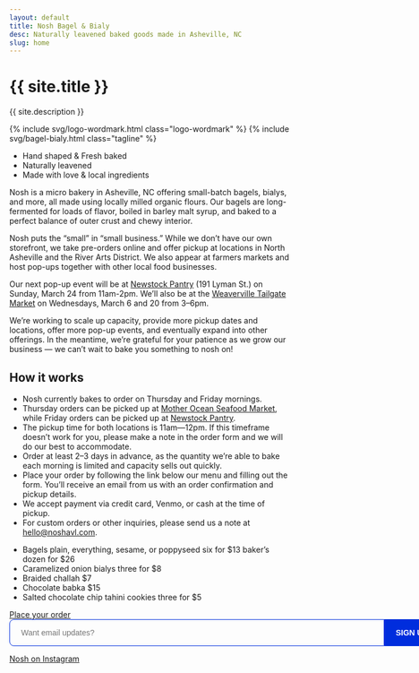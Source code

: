 ```yaml
---
layout: default
title: Nosh Bagel & Bialy
desc: Naturally leavened baked goods made in Asheville, NC
slug: home
---
```


<h1 class="visually-hidden">{{ site.title }}</h1>
<p class="visually-hidden">{{ site.description }}</p>

{% include svg/logo-wordmark.html class="logo-wordmark" %}
{% include svg/bagel-bialy.html class="tagline" %}

<ul class="desc">
	<li class="desc-item">Hand&nbsp;shaped &amp; Fresh&nbsp;baked</li>
	<li class="desc-item">Naturally leavened</li>
	<li class="desc-item">Made with love &amp; local&nbsp;ingredients</li>
</ul>

<section class="body">
	<div class="intro">
		<p>Nosh is a micro bakery in Asheville, NC offering small-batch bagels, bialys, and more, all made using locally milled organic flours. Our bagels are long-fermented for loads of flavor, boiled in barley malt syrup, and baked to a perfect balance of outer crust and chewy interior.</p>
		<p>Nosh puts the “small” in “small business.” While we don’t have our own storefront, we take pre-orders online and offer pickup at locations in North Asheville and the River Arts District. We also appear at farmers markets and host pop-ups together with other local food businesses.</p>
		<p>Our next pop-up event will be at <a href="https://newstockpantry.com/" target="_blank">Newstock Pantry</a> (191 Lyman St.) on Sunday, March 24 from 11am-2pm. We’ll also be at the <a href="https://weavervillemarket.com/" tareget="_blank">Weaverville Tailgate Market</a> on Wednesdays, March 6 and 20 from 3–6pm.</p>
		<p>We’re working to scale up capacity, provide more pickup dates and locations, offer more pop-up events, and eventually expand into other offerings. In the meantime, we’re grateful for your patience as we grow our business — we can’t wait to bake you something to nosh on!</p>
	</div>
	<div class="order-info">
		<h2 class="subhead">How it works</h2>
		<ul>
			<li>Nosh currently bakes to order on Thursday and Friday mornings.</li>
			<li>Thursday orders can be picked up at <a href="https://maps.app.goo.gl/Yg85ztYRQEEig4JH8" target="_blank">Mother Ocean Seafood Market</a>, while Friday orders can be picked up at <a href="https://maps.app.goo.gl/vg985bE1wKAFJcks8" target="_blank">Newstock Pantry</a>.</li>
			<li>The pickup time for both locations is 11am—12pm. If this timeframe doesn’t work for you, please make a note in the order form and we will do our best to accommodate.</li>
			<li>Order at least 2–3 days in advance, as the quantity we’re able to bake each morning is limited and capacity sells out quickly.</li>
			<li>Place your order by following the link below our menu and filling out the form. You’ll receive an email from us with an order confirmation and pickup details.</li>
			<li>We accept payment via credit card, Venmo, or cash at the time of pickup.</li>
			<li>For custom orders or other inquiries, please send us a note at <a href="mailto:hello@noshavl.com">hello@noshavl.com</a>.</li>
		</ul>
	</div>
</section>

<ul class="menu">
	<li class="menu-item">
	  <span class="menu-item__name">Bagels</span>	
	  <span class="menu-item__price">
	  	<span>plain, everything, sesame, or poppyseed</span>
  		<span>six for $13</span>
  		<span>baker’s dozen for $26</span>
  	</span>	
	</li>
	<li class="menu-item">
	  <span class="menu-item__name">Caramelized onion bialys</span>	
	  <span class="menu-item__price">three for $8</span>	
	</li>
	<li class="menu-item">
	  <span class="menu-item__name">Braided challah</span>	
	  <span class="menu-item__price">$7</span>	
	</li>
	<li class="menu-item">
	  <span class="menu-item__name">Chocolate babka</span>	
	  <span class="menu-item__price">$15</span>	
	</li>
	<li class="menu-item">
	  <span class="menu-item__name">Salted chocolate chip tahini cookies</span>	
	  <span class="menu-item__price">three for $5</span>	
	</li>
</ul>

<div class="inquiries">
	<div class=""><a href="https://forms.gle/53U64t9PwwEXment6" class="button-link">Place your order</a></div>
	<div>
		<form action="https://squareup.com/outreach/HyuVEy/subscribe" method="POST" target="_blank" style="display:flex; gap:0; max-width: 80vw; width:50rem">
			<input type="email" name="email_address" placeholder="Want email updates?" style="height: 48px; padding: 0 20px; background:transparent; color:002ddd; font-size: 14px; border: 1px solid #002ddd; border-top-left-radius: 8px; border-bottom-left-radius: 8px; font-family: Spot, Helvetica, monospace; flex-grow:1"><input type="hidden" name="embed" value="true">
			<button type="submit" style="cursor: pointer; background-color: #002ddd; color: white; height: 48px; border: 0; border-top-right-radius: 8px; border-bottom-right-radius: 8px; font-size: 14px; padding: 0 20px; font-family: Spot, Helvetica, monospace; text-transform:uppercase; font-weight: 600; flex-shrink:0">Sign up</button>
		</form>
	</div>
	<div class="instagram-container"><a href="https://instagram.com/nosh_avl" class="">Nosh on Instagram</a></div>
</div>



<!-- {% include svg/logo-icon.html class="logo-icon" %} -->
